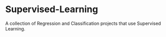# Supervised-Learning
A collection of Regression and Classification projects that use Supervised Learning.
